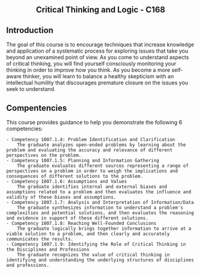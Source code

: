 <h2 align="center">Critical Thinking and Logic - C168</h2>

## Introduction

 <p>The goal of this course is to encourage techniques that increase knowledge and application of a systematic process for exploring issues that take you beyond an unexamined point of view. As you come to understand aspects of critical thinking, you will find yourself consciously monitoring your thinking in order to improve how you think. As you become a more self-aware thinker, you will learn to balance a healthy skepticism with an intellectual humility that discourages premature closure on the issues you seek to understand.</p>


 ## Compentencies

 This course provides guidance to help you demonstrate the following 6 competencies:

    - Competency 1007.1.4: Problem Identification and Clarification
        The graduate analyzes open-ended problems by learning about the problem and evaluating the accuracy and relevance of different perspectives on the problem.
    - Competency 1007.1.5: Planning and Information Gathering
        The graduate evaluates different sources representing a range of perspectives on a problem in order to weigh the implications and consequences of different solutions to the problem.
    - Competency 1007.1.6: Assumptions and Values
        The graduate identifies internal and external biases and assumptions related to a problem and then evaluates the influence and validity of these biases and assumptions.
    - Competency 1007.1.7: Analysis and Interpretation of Information/Data
        The graduate synthesizes information to understand a problem's complexities and potential solutions, and then evaluates the reasoning and evidence in support of these different solutions.
    - Competency 1007.1.8: Reaching Well-Founded Conclusions
        The graduate logically brings together information to arrive at a viable solution to a problem, and then clearly and accurately communicates the results.
    - Competency 1007.1.9: Identifying the Role of Critical Thinking in the Disciplines and Professions
        The graduate recognizes the value of critical thinking in identifying and understanding the underlying structures of disciplines and professions.



